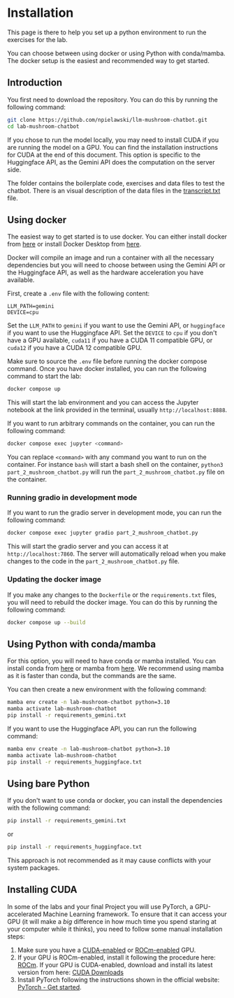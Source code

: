 # Installation

This page is there to help you set up a python environment to run the exercises for the
lab.

You can choose between using docker or using Python with conda/mamba. The docker setup
is the easiest and recommended way to get started.

## Introduction

You first need to download the repository. You can do this by running the following
command:

```bash
git clone https://github.com/npielawski/llm-mushroom-chatbot.git
cd lab-mushroom-chatbot
```

If you chose to run the model locally, you may need to install CUDA if you are running
the model on a GPU. You can find the installation instructions for CUDA at the end of
this document. This option is specific to the Huggingface API, as the Gemini API does
the computation on the server side.

The folder contains the boilerplate code, exercises and data files to test the chatbot.
There is an visual description of the data files in the [transcript.txt](transcript.txt)
file.

## Using docker

The easiest way to get started is to use docker. You can either install docker from
[here](https://docs.docker.com/get-docker/) or install Docker Desktop from
[here](https://www.docker.com/products/docker-desktop).

Docker will compile an image and run a container with all the necessary dependencies
but you will need to choose between using the Gemini API or the Huggingface API, as well
as the hardware acceleration you have available.

First, create a `.env` file with the following content:

```
LLM_PATH=gemini
DEVICE=cpu
```
Set the `LLM_PATH` to `gemini` if you want to use the Gemini API, or `huggingface` if
you want to use the Huggingface API. Set the `DEVICE` to `cpu` if you don't have a GPU
available, `cuda11` if you have a CUDA 11 compatible GPU, or `cuda12` if you have a CUDA
12 compatible GPU.

Make sure to source the `.env` file before running the docker compose command.
Once you have docker installed, you can run the following command to start the lab:

```bash
docker compose up
```

This will start the lab environment and you can access the Jupyter notebook at the
link provided in the terminal, usually `http://localhost:8888`.

If you want to run arbitrary commands on the container, you can run the following
command:

```bash
docker compose exec jupyter <command>
```

You can replace `<command>` with any command you want to run on the container. For
instance `bash` will start a bash shell on the container,
`python3 part_2_mushroom_chatbot.py` will run the `part_2_mushroom_chatbot.py` file on
the container.

### Running gradio in development mode

If you want to run the gradio server in development mode, you can run the following
command:

```bash
docker compose exec jupyter gradio part_2_mushroom_chatbot.py
```

This will start the gradio server and you can access it at `http://localhost:7860`. The
server will automatically reload when you make changes to the code in the
`part_2_mushroom_chatbot.py` file.

### Updating the docker image

If you make any changes to the `Dockerfile` or the `requirements.txt` files, you will
need to rebuild the docker image. You can do this by running the following command:

```bash
docker compose up --build
```

## Using Python with conda/mamba

For this option, you will need to have conda or mamba installed. You can install conda
from
[here](https://docs.conda.io/projects/conda/en/latest/user-guide/install/index.html)
or mamba from [here](https://mamba.readthedocs.io/en/latest/). We recommend using mamba
as it is faster than conda, but the commands are the same.

You can then create a new environment with the following command:
```bash
mamba env create -n lab-mushroom-chatbot python=3.10
mamba activate lab-mushroom-chatbot
pip install -r requirements_gemini.txt
```

If you want to use the Huggingface API, you can run the following command:
```bash
mamba env create -n lab-mushroom-chatbot python=3.10
mamba activate lab-mushroom-chatbot
pip install -r requirements_huggingface.txt
```

## Using bare Python

If you don't want to use conda or docker, you can install the dependencies with the
following command:
```bash
pip install -r requirements_gemini.txt
```
or
```bash
pip install -r requirements_huggingface.txt
```

This approach is not recommended as it may cause conflicts with your system packages.

## Installing CUDA

In some of the labs and your final Project you will use PyTorch, a GPU-accelerated
Machine Learning framework. To ensure that it can access your GPU (it will make a *big*
difference in how much time you spend staring at your computer while it thinks), you
need to follow some manual installation steps:

1. Make sure you have a [CUDA-enabled](https://developer.nvidia.com/cuda-gpus) or
   [ROCm-enabled](https://github.com/ROCm/ROCm.github.io/blob/master/hardware.md) GPU.
2. If your GPU is ROCm-enabled, install it following the procedure here:
   [ROCm](https://rocmdocs.amd.com/en/latest/). If your GPU is CUDA-enabled, download
   and install its latest version from here:
   [CUDA Downloads](https://developer.nvidia.com/cuda-downloads)
3. Install PyTorch following the instructions shown in the official website:
   [PyTorch - Get started](https://pytorch.org/get-started/locally/).

